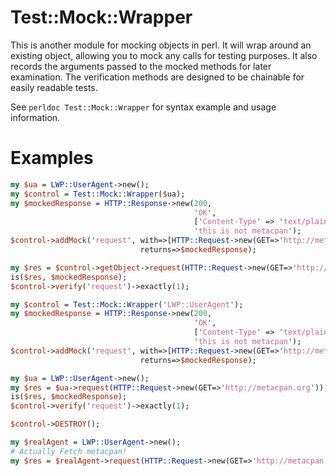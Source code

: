 Test::Mock::Wrapper
===================

This is another module for mocking objects in perl. It will wrap around
an existing object, allowing you to mock any calls for testing purposes.
It also records the arguments passed to the mocked methods for later
examination. The verification methods are designed to be chainable for
easily readable tests.

See `perldoc Test::Mock::Wrapper` for syntax example and usage information.

Examples
==================

```perl
my $ua = LWP::UserAgent->new();
my $control = Test::Mock::Wrapper($ua);
my $mockedResponse = HTTP::Response->new(200, 
                                         'OK', 
                                         ['Content-Type' => 'text/plain'], 
                                         'this is not metacpan');
$control->addMock('request', with=>[HTTP::Request->new(GET=>'http://metacpan.org')], 
                             returns=>$mockedResponse);

my $res = $control->getObject->request(HTTP::Request->new(GET=>'http://metacpan.org'));
is($res, $mockedResponse);
$control->verify('request')->exactly(1);
```

```perl
my $control = Test::Mock::Wrapper('LWP::UserAgent');
my $mockedResponse = HTTP::Response->new(200,
                                         'OK', 
                                         ['Content-Type' => 'text/plain'],
                                         'this is not metacpan');
$control->addMock('request', with=>[HTTP::Request->new(GET=>'http://metacpan.org')], 
                             returns=>$mockedResponse);

my $ua = LWP::UserAgent->new();
my $res = $ua->request(HTTP::Request->new(GET=>'http://metacpan.org'));
is($res, $mockedResponse);
$control->verify('request')->exactly(1);

$control->DESTROY();

my $realAgent = LWP::UserAgent->new();
# Actually Fetch metacpan!
my $res = $realAgent->request(HTTP::Request->new(GET=>'http://metacpan.org'));

